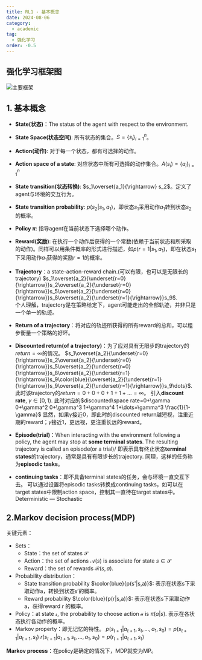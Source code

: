 ```yaml
---
title: RL1 - 基本概念
date: 2024-08-06
category:
  - academic
tag:
  - 强化学习
order: -0.5
---
```


## 强化学习框架图

![主要框架](http://myimg.ekkosonya.cn/20240807111059.png)

## 1. 基本概念

- **State(状态)**：The status of the agent with respect to the environment.

- **State Space(状态空间)**: 所有状态的集合。$S=\{s_i\}_{i=1}^{n}$。

- **Action(动作)**: 对于每一个状态，都有可选择的动作。

- **Action space of a state**: 对应状态中所有可选择的动作集合。$A(s_i)=\{a_i\}_{i=1}^{n}$

- **State transition(状态转换)**: $s_1\overset{a_1}{\rightarrow} s_2$。定义了agent与环境的交互行为。

- **State transition probability**: $p(s_2|s_1,a_1)$，即状态$s_1$采用动作$a_1$转到状态$s_2$的概率。

- **Policy $\pi$**: 指导agent在当前状态下选择哪个动作。

- **Reward(奖励)**: 在执行一个动作后获得的一个常数(依赖于当前状态和所采取的动作)。同样可以用条件概率的形式进行描述，如$p(r=1|s_1,a_1)$，即在状态$s_1$下采用动作$a_1$获得的奖励$r=1$的概率。

- **Trajectory**：a state-action-reward chain.(可以有限，也可以是无限长的trajectory)
$s_1\overset{a_2}{\underset{r=0}{\rightarrow}}s_2\overset{a_2}{\underset{r=0}{\rightarrow}}s_5\overset{a_2}{\underset{r=0}{\rightarrow}}s_8\overset{a_2}{\underset{r=1}{\rightarrow}}s_9$.  
个人理解，trajectory是在策略给定下，agent可能走出的全部轨迹，并非只是一个单一的轨迹。

- **Return of a trajectory**：将对应的轨迹所获得的所有reward的总和，可以粗步衡量一个策略的好坏。

- **Discounted return(of a trajectory)**：为了应对具有无限步的trajectory的$return=\infty$的情况。
$s_1\overset{a_2}{\underset{r=0}{\rightarrow}}s_2\overset{a_2}{\underset{r=0}{\rightarrow}}s_5\overset{a_2}{\underset{r=0}{\rightarrow}}s_8\overset{a_2}{\underset{r=1}{\rightarrow}}s_9\color{blue}{\overset{a_2}{\underset{r=1}{\rightarrow}}s_9\overset{a_2}{\underset{r=1}{\rightarrow}}s_9\dots}$. 此时该trajectory的$return=0+0+0+1+1+\dots=\infty$。
引入**discount rate**, $\gamma\in[0,1)$.
此时对应的$discounted\space rate=0+\gamma 0+\gamma^2 0+\gamma^3 1+\gamma^4 1+\dots=\gamma^3 \frac{1}{1-\gamma}$
显然，如果$\gamma$接近0，即此时的discounted return越短视，注重近期的reward；$\gamma$接近1，更远视，更注重长远的reward。

- **Episode(trial)**：When interacting with the environment following a policy, the agent may stop at **some terminal states**. The resulting trajectory is called an episode(or a trial)/
即表示具有终止状态**terminal states**的trajectory，通常是具有有限步长的trajectory.
同理，这样的任务称为**episodic tasks**。

- **continuing tasks**：即不具备terminal states的任务，会与环境一直交互下去。
可以通过设置将episodic tasks转换成continuing tasks，如可以在target states中限制action space，控制其一直待在target states中。
Deterministic — Stochastic

## 2.Markov decision process(MDP)

关键元素：

- Sets：
  - State：the set of states $\mathcal{S}$
  - Action：the set of actions $\mathcal{A}(s)$ is associate for state $s\in\mathcal{S}$
  - Reward：the set of rewards $\mathcal{R}(s,a)$.
- Probability distribution：
  - State transition probability $\color{blue}{p(s'|s,a)}$: 表示在状态s下采取动作a，转换到状态$s'$的概率。
  - Reward probability $\color{blue}{p(r|s,a)}$: 表示在状态s下采取动作a，获得reward $r$ 的概率。
- Policy：at state $\mathcal{s}$, the probability to choose action $\mathcal{a}$ is $\pi(a|s)$. 表示在各状态执行各动作的概率。
- Markov property：即无记忆的特性。
  $p(s_{t+1}|a_{t+1},s_t,\dots,a_1,s_0)=p(s_{t+1}|a_{t+1},s_t)$
  $r(s_{t+1}|a_{t+1},s_t,\dots,a_1,s_0)=p(r_{t+1}|a_{t+1},s_t)$

**Markov process**：在policy是确定的情况下，MDP就变为MP。
